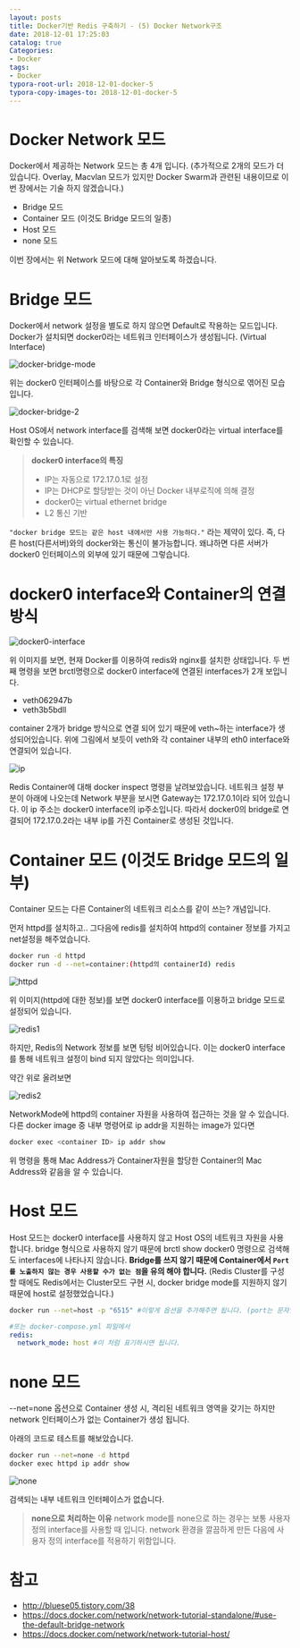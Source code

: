 ```yaml
---
layout: posts
title: Docker기반 Redis 구축하기 - (5) Docker Network구조
date: 2018-12-01 17:25:03
catalog: true
Categories:
- Docker
tags:
- Docker
typora-root-url: 2018-12-01-docker-5
typora-copy-images-to: 2018-12-01-docker-5
---
```


# Docker Network 모드

Docker에서 제공하는 Network 모드는 총 4개 입니다. 
(추가적으로 2개의 모드가 더 있습니다. Overlay, Macvlan 모드가 있지만 Docker Swarm과 관련된 내용이므로 이번 장에서는 기술 하지 않겠습니다.)

* Bridge 모드
* Container 모드 (이것도 Bridge 모드의 일종)
* Host 모드
* none 모드

이번 장에서는 위 Network 모드에 대해 알아보도록 하겠습니다.



# Bridge 모드

Docker에서 network 설정을 별도로 하지 않으면 Default로 작용하는 모드입니다.
Docker가 설치되면 docker0라는 네트워크 인터페이스가 생성됩니다. (Virtual Interface)

![docker-bridge-mode](/docker-bridge-mode.png)

위는 docker0 인터페이스를 바탕으로 각 Container와 Bridge 형식으로 엮어진 모습입니다.

![docker-bridge-2](/docker-bridge-2.PNG)

Host OS에서 network interface를 검색해 보면 docker0라는 virtual interface를 확인할 수 있습니다.

>**docker0 interface의 특징**
>
>*  IP는 자동으로 172.17.0.1로 설정
>*  IP는 DHCP로 할당받는 것이 아닌 Docker 내부로직에 의해 결정
>*  docker0는 virtual ethernet bridge
>*  L2 통신 기반

`"docker bridge 모드는 같은 host 내에서만 사용 가능하다."` 라는 제약이 있다.
즉, 다른 host(다른서버)와의 docker와는 통신이 불가능합니다. 
왜냐하면 다른 서버가 docker0 인터페이스의 외부에 있기 때문에 그렇습니다.



# docker0 interface와 Container의 연결 방식

![docker0-interface](/docker0-interface.PNG)

위 이미지를 보면, 현재 Docker를 이용하여 redis와 nginx를 설치한 상태입니다.
두 번째 명령을 보면 brctl명령으로 docker0 interface에 연결된 interfaces가 2개 보입니다.

* veth062947b
* veth3b5bdll

container 2개가 bridge 방식으로 연결 되어 있기 때문에 veth~하는 interface가 생성되어있습니다.
위에 그림에서 보듯이 veth와 각 container 내부의 eth0 interface와 연결되어 있습니다.

![ip](/ip.PNG)

Redis Container에 대해 docker inspect 명령을 날려보았습니다.
네트워크 설정 부분이 아래에 나오는데 Network 부분을 보시면 Gateway는 172.17.0.1이라 되어 있습니다.
이 ip 주소는 docker0 interface의 ip주소입니다.
따라서 docker0의 bridge로 연결되어 172.17.0.2라는 내부 ip를 가진 Container로 생성된 것입니다.



# Container 모드 (이것도 Bridge 모드의 일부)

Container 모드는 다른 Container의 네트워크 리소스를 같이 쓰는? 개념입니다.

먼저 httpd를 설치하고..
그다음에 redis를 설치하여 httpd의 container 정보를 가지고 net설정을 해주었습니다.

```sh
docker run -d httpd
docker run -d --net=container:(httpd의 containerId) redis
```

![httpd](/httpd.PNG)

위 이미지(httpd에 대한 정보)를 보면 docker0 interface를 이용하고 bridge 모드로 설정되어 있습니다.



![redis1](/redis1.PNG)

하지만, Redis의 Network 정보를 보면 텅텅 비어있습니다.
이는 docker0 interface를 통해 네트워크 설정이 bind 되지 않았다는 의미입니다.



약간 위로 올려보면

![redis2](/redis2.PNG)

NetworkMode에 httpd의 container 자원을 사용하여 접근하는 것을 알 수 있습니다.
다른 docker image 중 내부 명령어로 ip addr을 지원하는 image가 있다면

```sh
docker exec <container ID> ip addr show
```

위 명령을 통해 Mac Address가 Container자원을 할당한 Container의 Mac Address와 같음을 알 수 있습니다.



# Host 모드

Host 모드는 docker0 interface를 사용하지 않고 Host OS의 네트워크 자원을 사용합니다.
bridge 형식으로 사용하지 않기 때문에 brctl show docker0 명령으로 검색해도 interfaces에 나타나지 않습니다.
**Bridge를 쓰지 않기 때문에 Container에서 `Port를 노출하지 않는 경우 사용할 수가 없는 점`을 유의 해야 합니다.**
(Redis Cluster를 구성 할 때에도 Redis에서는 Cluster모드 구현 시, docker bridge mode를 지원하지 않기 때문에 host로 설정했었습니다.)

```sh
docker run --net=host -p "6515" #이렇게 옵션을 추가해주면 됩니다. (port는 문자열로!)
```

```yml
#또는 docker-compose.yml 파일에서
redis:
  network_mode: host #이 처럼 표기하시면 됩니다.
```



# none 모드

--net=none 옵션으로 Container 생성 시, 격리된 네트워크 영역을 갖기는 하지만 network 인터페이스가 없는 Container가 생성 됩니다.

아래의 코드로 테스트를 해보았습니다.

```sh
docker run --net=none -d httpd
docker exec httpd ip addr show
```

![none](/none.PNG)

검색되는 내부 네트워크 인터페이스가 없습니다.

>**none으로 처리하는 이유**
network mode를 none으로 하는 경우는 보통 사용자 정의 interface를 사용할 때 입니다.
network 환경을 깔끔하게 만든 다음에 사용자 정의 interface를 적용하기 위함입니다.



# 참고

* http://bluese05.tistory.com/38
* https://docs.docker.com/network/network-tutorial-standalone/#use-the-default-bridge-network
* https://docs.docker.com/network/network-tutorial-host/

